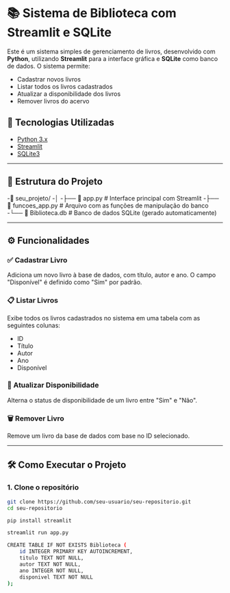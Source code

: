 # 📚 Sistema de Biblioteca com Streamlit e SQLite

Este é um sistema simples de gerenciamento de livros, desenvolvido com **Python**, utilizando **Streamlit** para a interface gráfica e **SQLite** como banco de dados. O sistema permite:

- Cadastrar novos livros
- Listar todos os livros cadastrados
- Atualizar a disponibilidade dos livros
- Remover livros do acervo

## 🚀 Tecnologias Utilizadas

- [Python 3.x](https://www.python.org/)
- [Streamlit](https://streamlit.io/)
- [SQLite3](https://www.sqlite.org/index.html)

---

## 📂 Estrutura do Projeto

-📁 seu_projeto/
-│
-├── 📄 app.py # Interface principal com Streamlit
-├── 📄 funcoes_app.py # Arquivo com as funções de manipulação do banco
-└── 📄 Biblioteca.db # Banco de dados SQLite (gerado automaticamente)

---

## ⚙️ Funcionalidades

### ✅ Cadastrar Livro
Adiciona um novo livro à base de dados, com título, autor e ano. O campo "Disponível" é definido como "Sim" por padrão.

### 📋 Listar Livros
Exibe todos os livros cadastrados no sistema em uma tabela com as seguintes colunas:
- ID
- Título
- Autor
- Ano
- Disponível

### 🔄 Atualizar Disponibilidade
Alterna o status de disponibilidade de um livro entre "Sim" e "Não".

### 🗑️ Remover Livro
Remove um livro da base de dados com base no ID selecionado.

---

## 🛠️ Como Executar o Projeto

### 1. Clone o repositório

```bash
git clone https://github.com/seu-usuario/seu-repositorio.git
cd seu-repositorio

pip install streamlit

streamlit run app.py

CREATE TABLE IF NOT EXISTS Biblioteca (
    id INTEGER PRIMARY KEY AUTOINCREMENT,
    titulo TEXT NOT NULL,
    autor TEXT NOT NULL,
    ano INTEGER NOT NULL,
    disponivel TEXT NOT NULL
);
